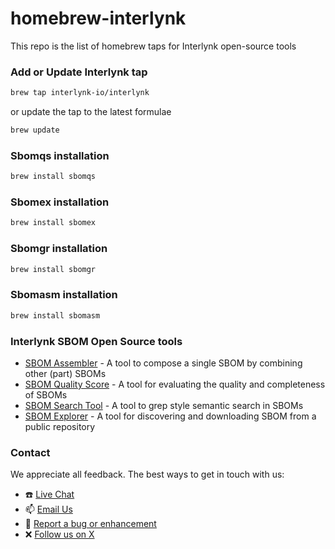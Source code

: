 # homebrew-interlynk

This repo is the list of homebrew taps for Interlynk open-source tools

### Add or Update Interlynk tap
```sh
brew tap interlynk-io/interlynk
```

or update the tap to the latest formulae
```sh
brew update
```

### Sbomqs installation
```sh
brew install sbomqs
```

### Sbomex installation
```sh
brew install sbomex
```

### Sbomgr installation
```sh
brew install sbomgr
```

### Sbomasm installation
```sh
brew install sbomasm
```

### Interlynk SBOM Open Source tools
- [SBOM Assembler](https://github.com/interlynk-io/sbomasm) - A tool to compose a single SBOM by combining other (part) SBOMs
- [SBOM Quality Score](https://github.com/interlynk-io/sbomqs) - A tool for evaluating the quality and completeness of SBOMs
- [SBOM Search Tool](https://github.com/interlynk-io/sbomagr) - A tool to grep style semantic search in SBOMs
- [SBOM Explorer](https://github.com/interlynk-io/sbomex) - A tool for discovering and downloading SBOM from a public repository

### Contact 
We appreciate all feedback. The best ways to get in touch with us:
- :phone: [Live Chat](https://www.interlynk.io/#hs-chat-open)
- 📫 [Email Us](mailto:hello@interlynk.io)
- 🐛 [Report a bug or enhancement](https://github.com/interlynk-io/sbomex/issues) 
- :x: [Follow us on X](https://twitter.com/InterlynkIo)
